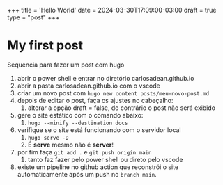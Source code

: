 +++
title = 'Hello World'
date = 2024-03-30T17:09:00-03:00
draft = true
type = "post"
+++

# My first post

Sequencia para fazer um post com hugo

1. abrir o power shell e entrar no diretório carlosadean.github.io
2. abrir a pasta carlosadean.github.io com o vscode 
3. criar um novo post com `hugo new content posts/meu-novo-post.md`
4. depois de editar o post, faça os ajustes no cabeçalho:
   1. alterar a opção draft = false, do contrário o post não será exibido
5. gere o site estático com o comando abaixo:
   1. `hugo --minify --destination docs`
6. verifique se o site está funcionando com o servidor local
   1. `hugo serve -D`
   2. É **serve** mesmo não é **server**!
7. por fim faça `git add .` e `git push origin main`
   1. tanto faz fazer pelo power shell ou direto pelo vscode
8. existe um pipeline no github action que reconstrói o site automaticamente após um push no `branch main`.
